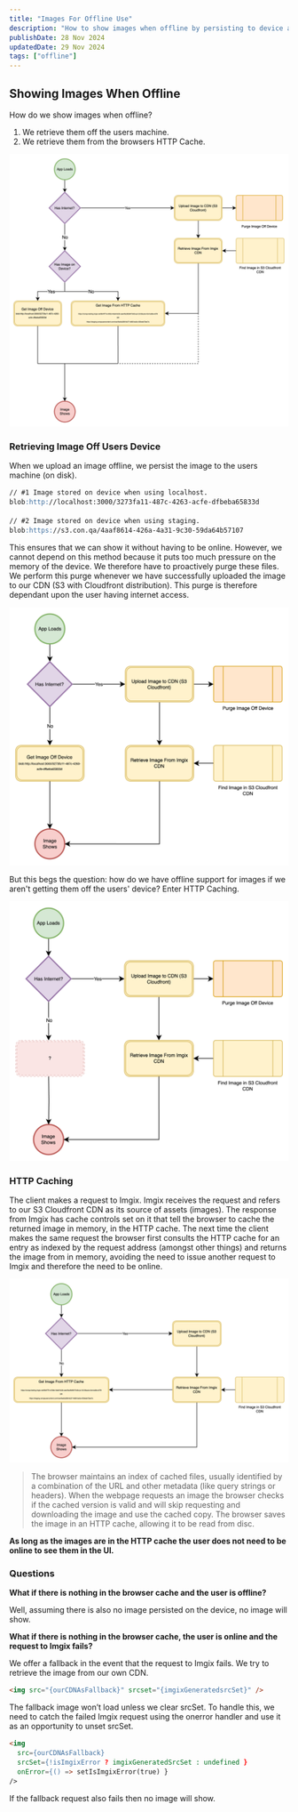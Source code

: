```yaml
---
title: "Images For Offline Use"
description: "How to show images when offline by persisting to device and http caching"
publishDate: 28 Nov 2024
updatedDate: 29 Nov 2024
tags: ["offline"]
---
```


## Showing Images When Offline

How do we show images when offline?

1. We retrieve them off the users machine.
2. We retrieve them from the browsers HTTP Cache.

![Images Offline Complete Flow DIagram](complete-flow-diagram.png)

### Retrieving Image Off Users Device

When we upload an image offline, we persist the image to the users machine (on disk).

```markdown
// #1 Image stored on device when using localhost.
blob:http://localhost:3000/3273fa11-487c-4263-acfe-dfbeba65833d

// #2 Image stored on device when using staging.
blob:https://s3.con.qa/4aaf8614-426a-4a31-9c30-59da64b57107
```

This ensures that we can show it without having to be online. However, we cannot depend on this method because it puts too much pressure on the memory of the device. We therefore have to proactively purge these files. We perform this purge whenever we have successfully uploaded the image to our CDN (S3 with Cloudfront distribution). This purge is therefore dependant upon the user having internet access.

![Images Offline Off Device Flow Diagram](offline-off-device-flow-diagram.png)

But this begs the question: how do we have offline support for images if we aren't getting them off the users' device? Enter HTTP Caching.

![Images Offline From HTTP Cache Flow Diagram](offline-from-http-cache-flow-diagram.png)

### HTTP Caching

The client makes a request to Imgix. Imgix receives the request and refers to our S3 Cloudfront CDN as its source of assets (images). The response from Imgix has cache controls set on it that tell the browser to cache the returned image in memory, in the HTTP cache. The next time the client makes the same request the browser first consults the HTTP cache for an entry as indexed by the request address (amongst other things) and returns the image from in memory, avoiding the need to issue another request to Imgix and therefore the need to be online.

![Images Offline From HTTP Cache Detailed Flow Diagram](offline-from-http-cache-detailed-flow-diagram.png)

> The browser maintains an index of cached files, usually identified by a combination of the URL and other metadata (like query strings or headers). When the webpage requests an image the browser checks if the cached version is valid and will skip requesting and downloading the image and use the cached copy. The browser saves the image in an HTTP cache, allowing it to be read from disc.

**As long as the images are in the HTTP cache the user does not need to be online to see them in the UI.**

### Questions

**What if there is nothing in the browser cache and the user is offline?**

Well, assuming there is also no image persisted on the device, no image will show.

**What if there is nothing in the browser cache, the user is online and the request to Imgix fails?**

We offer a fallback in the event that the request to Imgix fails. We try to retrieve the image from our own CDN.

```html
<img src="{ourCDNAsFallback}" srcset="{imgixGeneratedsrcSet}" />
```

The fallback image won’t load unless we clear srcSet. To handle this, we need to catch the failed Imgix request using the onerror handler and use it as an opportunity to unset srcSet.


```html
<img
  src={ourCDNAsFallback}
  srcSet={!isImgixError ? imgixGeneratedSrcSet : undefined }
  onError={() => setIsImgixError(true) }
/>
```

If the fallback request also fails then no image will show.
